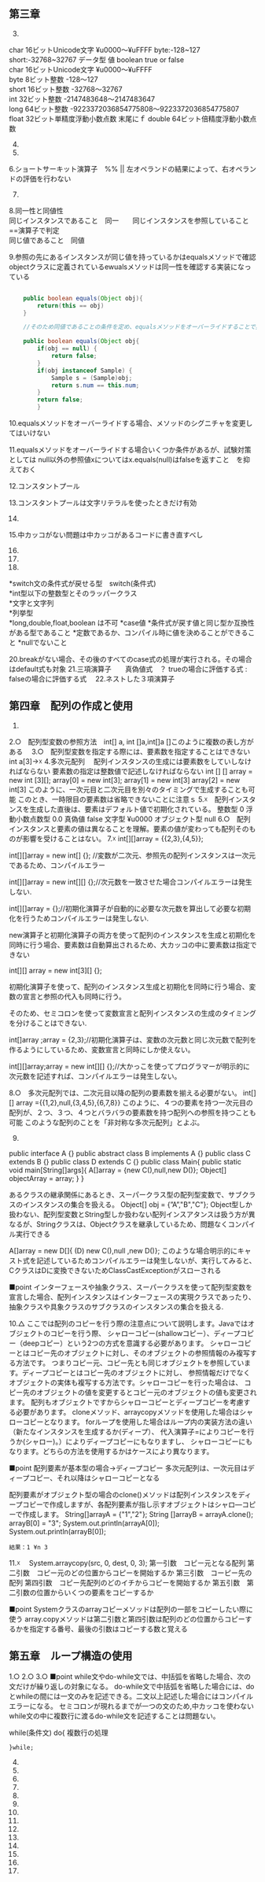 ## 第三章

3.
  char 16ビットUnicode文字 ¥u0000～¥uFFFF
  byte:-128~127 short:-32768~32767
  データ型	値
  boolean	true or false  
  char	16ビットUnicode文字 ¥u0000～¥uFFFF  
  byte	8ビット整数 -128～127  
  short	16ビット整数 -32768～32767  
  int	32ビット整数 -2147483648～2147483647  
  long	64ビット整数 -9223372036854775808～9223372036854775807  
  float	32ビット単精度浮動小数点数 末尾にｆ 
  double	64ビット倍精度浮動小数点数  

4.

5.

6.ショートサーキット演算子　%% || 左オペランドの結果によって、右オペランドの評価を行わない

7.

8.同一性と同値性  
	同じインスタンスであること　同一　　同じインスタンスを参照していること　==演算子で判定  
	同じ値であること　同値  

9.参照の先にあるインスタンスが同じ値を持っているかはequalsメソッドで確認  
	objectクラスに定義されているewualsメソッドは同一性を確認する実装になっている  

```java :title

	public boolean equals(Object obj){
		return(this == obj)
	}

	//そのため同値であることの条件を定め、equalsメソッドをオーバーライドすることで実装する

	public boolean equals(Object obj{
		if(obj == null) {
			return false;
		}
		if(obj instanceof Sample) {
			Sample s = (Sample)obj;
			return s.num == this.num;
		}
		return false;
		}
```
10.equalsメソッドをオーバーライドする場合、メソッドのシグニチャを変更してはいけない 

11.equalsメソッドをオーバーライドする場合いくつか条件があるが、試験対策としては 
     null以外の参照値xについてはx.equals(null)はfalseを返すこと　を抑えておく 

12.コンスタントプール

13.コンスタントプールは文字リテラルを使ったときだけ有効

14.

15.中カッコがない問題は中カッコがあるコードに書き直すべし

16.

17.
18.
*switch文の条件式が戻せる型　switch(条件式)  
  *int型以下の整数型とそのラッパークラス  
  *文字と文字列  
  *列挙型  
  *long,double,float,boolean は不可
*case値
  *条件式が戻す値と同じ型か互換性がある型であること
  *定数であるか、コンパイル時に値を決めることができること
  *nullでないこと
	
20.breakがない場合、その後のすべてのcase式の処理が実行される。その場合はdefault式も対象
21.三項演算子　　真偽値式　？ trueの場合に評価する式 : falseの場合に評価する式　
22.ネストした３項演算子

## 第四章　配列の作成と使用

1.
2.○　配列型変数の参照方法　int[] a, int []a,int[]a []このように複数の表し方がある　
3.○　配列型変数を指定する際には、要素数を指定することはできない int a[3]→☓
4.多次元配列　
	配列インスタンスの生成には要素数をしていしなければならない
	要素数の指定は整数値で記述しなければならない
	int [] [] array = new int [3][];
	array[0] = new int[3];
	array[1] = new int[3]
	array[2] = new int[3]
	このように、一次元目と二次元目を別々のタイミングで生成することも可能
	このとき、一時限目の要素数は省略できないことに注意ｓ
5.☓　配列インスタンスを生成した直後は、要素はデフォルト値で初期化されている。
	整数型 0
	浮動小数点数型 0.0
	真偽値 false
	文字型 ¥u0000
	オブジェクト型 null
6.○　配列インスタンスと要素の値は異なることを理解。要素の値が変わっても配列そのものが影響を受けることはない。
7.☓
  int[][]array = {{2,3},{4,5}};

  int[][]array = new int[] {}; //変数が二次元、参照先の配列インスタンスは一次元であるため、コンパイルエラー

  int[][]array = new int[][] {};//次元数を一致させた場合コンパイルエラーは発生しない.

  int[][]array = {};//初期化演算子が自動的に必要な次元数を算出して必要な初期化を行うためコンパイルエラーは発生しない.



  new演算子と初期化演算子の両方を使って配列のインスタンスを生成と初期化を同時に行う場合、要素数は自動算出されるため、大カッコの中に要素数は指定できない

  int[][] array = new int[3][] {};


  初期化演算子を使って、配列のインスタンス生成と初期化を同時に行う場合、変数の宣言と参照の代入も同時に行う。

  そのため、セミコロンを使って変数宣言と配列インスタンスの生成のタイミングを分けることはできない.

  int[]array ;array = {2,3};//初期化演算子は、変数の次元数と同じ次元数で配列を作るようにしているため、変数宣言と同時にしか使えない。

  int[][]array;array = new int[][] {};//大かっこを使ってプログラマーが明示的に次元数を記述すれば、コンパイルエラーは発生しない。

8.○　多次元配列では、二次元目以降の配列の要素数を揃える必要がない。
  int[][] array  ={{1,2},null,{3,4,5},{6,7,8}}
  このように、４つの要素を持つ一次元目の配列が、２つ、３つ、４つとバラバラの要素数を持つ配列への参照を持つことも可能
  このような配列のことを「非対称な多次元配列」とよぶ。
 
9.
  public interface A {}
  public abstract class B implements A {}
  public class C extends B {}
  public class D extends C {}
  public class Main{
    public static void main[String[]args]{
      A[]array  = {new C(),null,new D()};
      Object[] objectArray = array;
    }
  }

  あるクラスの継承関係にあるとき、スーパークラス型の配列型変数で、サブクラスのインスタンスの集合を扱える。
  Object[] obj = {”A”,"B","C"};
  Object型しか扱わない、配列型変数とString型しか扱わない配列インスアタンスは扱う方が異なるが、Stringクラスは、Objectクラスを継承しているため、問題なくコンパイル実行できる

  A[]array = new D[]{ (D) new C(),null ,new D()};
  このような場合明示的にキャスト式を記述しているためコンパイルエラーは発生しないが、実行してみると、CクラスはDに変換できないためClassCastExceptionがスローされる

  ■point
  インターフェースや抽象クラス、スーパークラスを使って配列型変数を宣言した場合、配列インスタンスはインターフェースの実現クラスであったり、
  抽象クラスや具象クラスのサブクラスのインスタンスの集合を扱える.


10.△
  ここでは配列のコピーを行う際の注意点について説明します。Javaではオブジェクトのコピーを行う際、
  シャローコピー(shallowコピー）、ディープコピー（deepコピー）という2つの方式を意識する必要があります。
  シャローコピーとはコピー先のオブジェクトに対し、そのオブジェクトの参照情報のみ複写する方法です。
  つまりコピー元、コピー先とも同じオブジェクトを参照しています。ディープコピーとはコピー先のオブジェクトに対し、
  参照情報だけでなくオブジェクトの実体も複写する方法です。シャローコピーを行った場合は、
  コピー先のオブジェクトの値を変更するとコピー元のオブジェクトの値も変更されます。
  配列もオブジェクトですからシャローコピーとディープコピーを考慮する必要があります。
  cloneメソッド、arraycopyメソッドを使用した場合はシャローコピーとなります。
  forループを使用した場合はループ内の実装方法の違い（新たなインスタンスを生成するか(ディープ）、
  代入演算子=によりコピーを行うか(シャロー)。）によりディープコピーにもなりますし、
  シャローコピーにもなります。どちらの方法を使用するかはケースにより異なります。

  ■point
  配列要素が基本型の場合→ディープコピー
  多次元配列は、一次元目はディープコピー、それ以降はシャローコピーとなる

  配列要素がオブジェクト型の場合のclone()メソッドは配列インスタンスをディープコピーで作成しますが、各配列要素が指し示すオブジェクトはシャロ―コピーで作成します。
  String[]arrayA = {"1","2"};
		String []arrayB = arrayA.clone();
		arrayB[0] = "3";
		System.out.println(arrayA[0]);
		System.out.println(arrayB[0]);

    結果：1 ¥n 3
11.☓　
  System.arraycopy(src, 0, dest, 0, 3);
  第一引数　コピー元となる配列
  第二引数　コピー元のどの位置からコピーを開始するか
  第三引数　コーピー先の配列
  第四引数　コピー先配列のどのイチからコピーを開始するか
  第五引数　第二引数の位置からいくつの要素をコピーするか

  ■point
  Systemクラスのarrayコピーメソッドは配列の一部をコピーしたい際に使う
  array.copyメソッドは第二引数と第四引数は配列のどの位置からコピーするかを指定する番号、最後の引数はコピーする数と覚える

## 第五章　ループ構造の使用
1.○
2.○
3.○
  ■point
  while文やdo-while文では、中括弧を省略した場合、次の文だけが繰り返しの対象になる。
  do-while文で中括弧を省略した場合には、doとwhileの間には一文のみを記述できる。二文以上記述した場合にはコンパイルエラーになる。
  セミコロンが現れるまでが一つの文のため,中カッコを使わないwhile文の中に複数行に渡るdo-while文を記述することは問題ない。

  while(条件文)
    do{
      複数行の処理
      
    }while;
4.
5.
6.
7.
8.
9.
10.
11.
12.
13.
14.
15.
16.
17.
